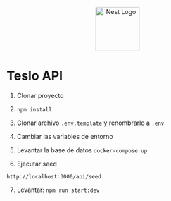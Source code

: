 <p align="center">
  <a href="http://nestjs.com/" target="blank"><img src="https://nestjs.com/img/logo-small.svg" width="100" alt="Nest Logo" /></a>
</p>

# Teslo API

1. Clonar proyecto
2. `npm install`
3. Clonar archivo `.env.template` y renombrarlo a `.env`
4. Cambiar las variables de entorno
5. Levantar la base de datos
   `docker-compose up`

6. Ejecutar seed

```
http://localhost:3000/api/seed
```

7. Levantar: `npm run start:dev`
